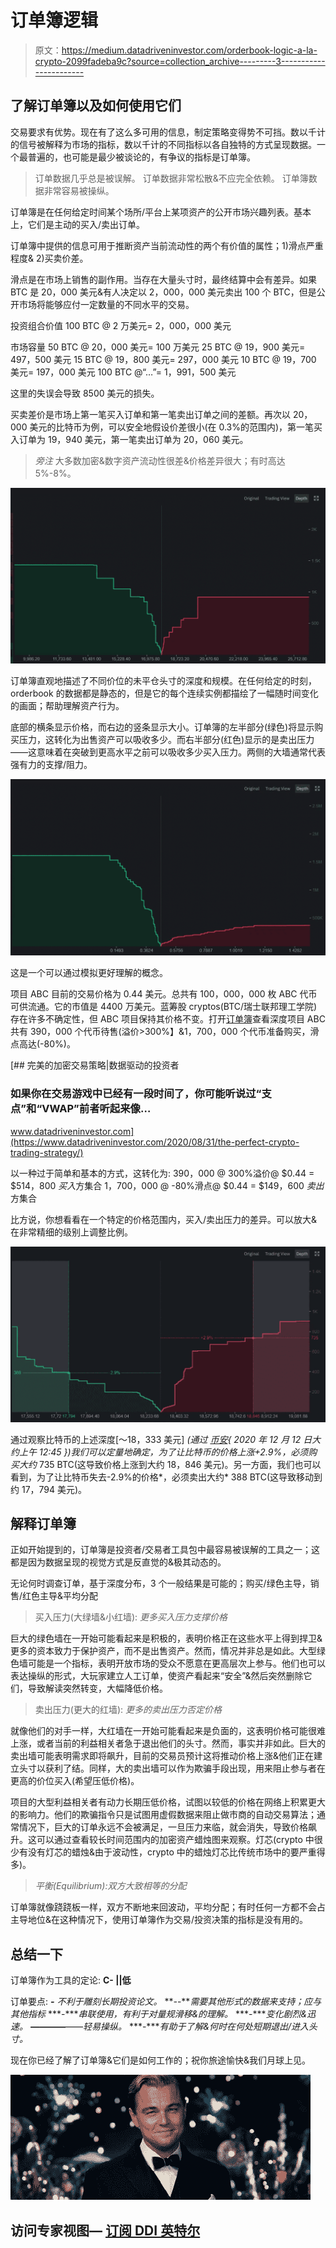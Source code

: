 # 订单簿逻辑

> 原文：<https://medium.datadriveninvestor.com/orderbook-logic-a-la-crypto-2099fadeba9c?source=collection_archive---------3----------------------->

## 了解订单簿以及如何使用它们

交易要求有优势。现在有了这么多可用的信息，制定策略变得势不可挡。数以千计的信号被解释为市场的指标，数以千计的不同指标以各自独特的方式呈现数据。一个最普遍的，也可能是最少被谈论的，有争议的指标是订单簿。

> 订单数据几乎总是被误解。
> 订单数据非常松散&不应完全依赖。
> 订单簿数据非常容易被操纵。

订单簿是在任何给定时间某个场所/平台上某项资产的公开市场兴趣列表。基本上，它们是主动的买入/卖出订单。

订单簿中提供的信息可用于推断资产当前流动性的两个有价值的属性；1)滑点严重程度& 2)买卖价差。

滑点是在市场上销售的副作用。当存在大量头寸时，最终结算中会有差异。如果 BTC 是 20，000 美元&有人决定以 2，000，000 美元卖出 100 个 BTC，但是公开市场将能够应付一定数量的不同水平的交易。

投资组合价值
100 BTC @ 2 万美元= 2，000，000 美元

市场容量
50 BTC @ 20，000 美元= 100 万美元
25 BTC @ 19，900 美元= 497，500 美元
15 BTC @ 19，800 美元= 297，000 美元
10 BTC @ 19，700 美元= 197，000 美元
100 BTC @“…”= 1，991，500 美元

这里的失误会导致 8500 美元的损失。

买卖差价是市场上第一笔买入订单和第一笔卖出订单之间的差额。再次以 20，000 美元的比特币为例，可以安全地假设价差很小(在 0.3%的范围内)，第一笔买入订单为 19，940 美元，第一笔卖出订单为 20，060 美元。

> *旁注*
> 大多数加密&数字资产流动性很差&价格差异很大；有时高达 5%-8%。

![](img/2ad947e595bed900dd7b14adbdb2f9bb.png)

订单簿直观地描述了不同价位的未平仓头寸的深度和规模。在任何给定的时刻，orderbook 的数据都是静态的，但是它的每个连续实例都描绘了一幅随时间变化的画面；帮助理解资产行为。

底部的横条显示价格，而右边的竖条显示大小。订单簿的左半部分(绿色)将显示购买压力，这转化为出售资产可以吸收多少。而右半部分(红色)显示的是卖出压力——这意味着在突破到更高水平之前可以吸收多少买入压力。两侧的大墙通常代表强有力的支撑/阻力。

![](img/c468f173f6a13ba51a01c8524623d5f4.png)

这是一个可以通过模拟更好理解的概念。

项目 ABC 目前的交易价格为 0.44 美元。总共有 100，000，000 枚 ABC 代币可供流通。它的市值是 4400 万美元。蓝筹股 cryptos(BTC/瑞士联邦理工学院)存在许多不确定性，但 ABC 项目保持其价格不变。打开[订单簿](https://newcointimes.com/o-cryptannica/#1605173005794-61f86483-6c64)查看深度项目 ABC 共有 390，000 个代币待售(溢价>300%】&1，700，000 个代币准备购买，滑点高达(-80%)。

[](https://www.datadriveninvestor.com/2020/08/31/the-perfect-crypto-trading-strategy/) [## 完美的加密交易策略|数据驱动的投资者

### 如果你在交易游戏中已经有一段时间了，你可能听说过“支点”和“VWAP”前者听起来像…

www.datadriveninvestor.com](https://www.datadriveninvestor.com/2020/08/31/the-perfect-crypto-trading-strategy/) 

以一种过于简单和基本的方式，这转化为:
390，000 @ 300%溢价@ $0.44 = $514，800 *买入*方集合
1，700，000 @ -80%滑点@ $0.44 = $149，600 *卖出*方集合

比方说，你想看看在一个特定的价格范围内，买入/卖出压力的差异。可以放大&在非常精细的级别上调整比例。

![](img/7c7e413353da3647beb9ac3b2b2c3e10.png)

通过观察比特币的上述深度[～18，333 美元] *(通过* [*币安*](https://medium.com/u/57600910a883?source=post_page-----2099fadeba9c--------------------------------)*{ 2020 年 12 月 12 日大约上午 12:45 })*我们可以定量地确定，为了让比特币的价格上涨+2.9%*，必须购买大约* 735 BTC(这导致价格上涨到大约 18，846 美元)。另一方面，我们也可以看到，为了让比特币失去-2.9%的价格*，必须卖出大约* 388 BTC(这导致移动到约 17，794 美元)。

## 解释订单簿

正如开始提到的，订单簿是投资者/交易者工具包中最容易被误解的工具之一；这都是因为数据呈现的视觉方式是反直觉的&极其动态的。

无论何时调查订单，基于深度分布，3 个一般结果是可能的；购买/绿色主导，销售/红色主导&平均分配

> 买入压力(大绿墙&小红墙):
> *更多买入压力支撑价格*

巨大的绿色墙在一开始可能看起来是积极的，表明价格正在这些水平上得到捍卫&更多的资本致力于保护资产，而不是出售资产。然而，情况并非总是如此。大型绿色墙可能是一个指标，表明开放市场的受众不愿意在更高层次上参与。他们也可以表达操纵的形式，大玩家建立人工订单，使资产看起来“安全”&然后突然删除它们，导致解读突然转变，大幅降低价格。

> 卖出压力(更大的红墙):
> *更多的卖出压力否定价格*

就像他们的对手一样，大红墙在一开始可能看起来是负面的，这表明价格可能很难上涨，或者当前的利益相关者急于退出他们的头寸。然而，事实并非如此。巨大的卖出墙可能表明需求即将飙升，目前的交易员预计这将推动价格上涨&他们正在建立头寸以获利了结。同样，大的卖出墙可以作为欺骗手段出现，用来阻止参与者在更高的价位买入(希望压低价格)。

项目的大型利益相关者有动力长期压低价格，试图以较低的价格在网络上积累更大的影响力。他们的欺骗指令只是试图用虚假数据来阻止做市商的自动交易算法；通常情况下，巨大的订单永远不会被满足，一旦压力来临，就会消失，导致价格飙升。这可以通过查看较长时间范围内的加密资产蜡烛图来观察。灯芯(crypto 中很少有没有灯芯的蜡烛&由于波动性，crypto 中的蜡烛灯芯比传统市场中的要严重得多)。

> *平衡(Equilibrium):双方大致相等的分配*

订单簿就像跷跷板一样，双方不断地来回波动，平均分配；有时任何一方都不会占主导地位&在这种情况下，使用订单簿作为交易/投资决策的指标是没有用的。

## 总结一下

订单簿作为工具的定论:
**C- ||低**

订单要点:
***-*** *不利于雕刻长期投资论文。* ***-*-***需要其他形式的数据来支持；应与其他指标* ***-****串联使用，有利于对量规滑移&的理解。* ***-****变化剧烈&迅速。* ***——*——**——*轻易操纵。* ***-****有助于了解&何时在何处短期退出/进入头寸。*

现在你已经了解了订单簿&它们是如何工作的；祝你旅途愉快&我们月球上见。

![](img/58e57c83354efcf672f0e005017f5030.png)

## 访问专家视图— [订阅 DDI 英特尔](https://datadriveninvestor.com/ddi-intel)